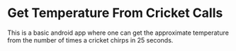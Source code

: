 # Get Temperature From Cricket Calls
This is a basic android app where one can get the approximate temperature from the number of times a cricket chirps in 25 seconds.
